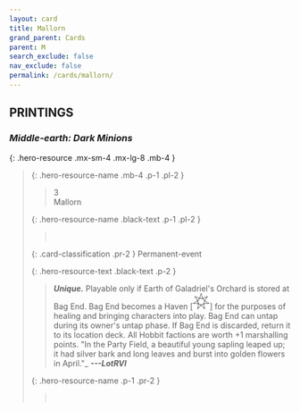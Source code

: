 ```yaml
---
layout: card
title: Mallorn
grand_parent: Cards
parent: M
search_exclude: false
nav_exclude: false
permalink: /cards/mallorn/
---
```


## PRINTINGS


### _Middle-earth: Dark Minions_

{: .hero-resource .mx-sm-4 .mx-lg-8 .mb-4 }
> {: .hero-resource-name .mb-4 .p-1 .pl-2 }
> > <div class="card-mp">3</div>
> > <div class="card-name">Mallorn</div>
>
> {: .hero-resource-name .black-text .p-1 .pl-2 }
> > &nbsp;
>
> {: .card-classification .pr-2 }
> Permanent-event
>
> {: .hero-resource-text .black-text .p-2 }
> > _**Unique.**_ Playable only if Earth of Galadriel's Orchard is stored at Bag End. Bag End becomes a Haven \[![](/assets/images/free-haven.svg)] for the purposes of healing and bringing characters into play. Bag End can untap during its owner's untap phase. If Bag End is discarded, return it to its location deck. All Hobbit factions are worth +1 marshalling points.   "In the Party Field, a beautiful young sapling leaped up; it had silver bark and long leaves and burst into golden flowers in April."_ ***---LotRVI*** 
> 
> {: .hero-resource-name .p-1 .pr-2 }
> > <div class="card-shield"></div>
> > <div class="card-corruption">&nbsp;</div>
